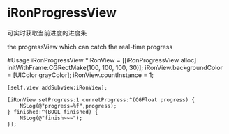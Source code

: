 # iRonProgressView
可实时获取当前进度的进度条 

the progressView which can catch the real-time progress

#Usage
    iRonProgressView *iRonView = [[iRonProgressView alloc] initWithFrame:CGRectMake(100, 100, 100, 30)];
    iRonView.backgroundColor = [UIColor grayColor];
    iRonView.countInstance = 1;
    
    [self.view addSubview:iRonView];
    
    [iRonView setProgress:1 curretProgress:^(CGFloat progress) {
        NSLog(@"progress=%f",progress);
    } finished:^(BOOL finished) {
        NSLog(@"finish~~~");
    }];
